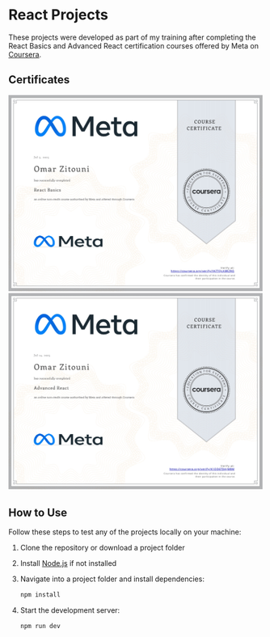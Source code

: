 # React Projects
These projects were developed as part of my training after completing the React Basics and Advanced React certification courses offered by Meta on [Coursera](https://www.coursera.org/).


## Certificates

<img src="react-basics_certificate.jpg"/>
<img src="react-advanced_certificate.jpg"/>

## How to Use

Follow these steps to test any of the projects locally on your machine:

1. Clone the repository or download a project folder

1. Install [Node.js](https://nodejs.org/en) if not installed

1. Navigate into a project folder and install dependencies:

   ```bash
   npm install
   ```

1. Start the development server:
   ```bash
   npm run dev
   ```

